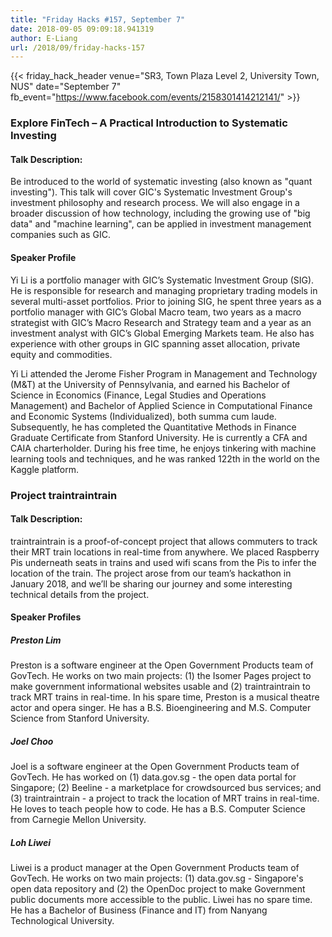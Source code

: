 ```yaml
---
title: "Friday Hacks #157, September 7"
date: 2018-09-05 09:09:18.941319
author: E-Liang
url: /2018/09/friday-hacks-157
---
```


{{< friday_hack_header
    venue="SR3, Town Plaza Level 2, University Town, NUS"
    date="September 7"
    fb_event="https://www.facebook.com/events/2158301414212141/" >}}

### Explore FinTech – A Practical Introduction to Systematic Investing

#### Talk Description:

Be introduced to the world of systematic investing (also known as "quant investing"). This talk will cover GIC's Systematic Investment Group's investment philosophy and research process. We will also engage in a broader discussion of how technology, including the growing use of "big data" and "machine learning", can be applied in investment management companies such as GIC.

#### Speaker Profile

Yi Li is a portfolio manager with GIC’s Systematic Investment Group (SIG). He is responsible for research and managing proprietary trading models in several multi-asset portfolios. Prior to joining SIG, he spent three years as a portfolio manager with GIC’s Global Macro team, two years as a macro strategist with GIC’s Macro Research and Strategy team and a year as an investment analyst with GIC’s Global Emerging Markets team. He also has experience with other groups in GIC spanning asset allocation, private equity and commodities.

Yi Li attended the Jerome Fisher Program in Management and Technology (M&T) at the University of Pennsylvania, and earned his Bachelor of Science in Economics (Finance, Legal Studies and Operations Management) and Bachelor of Applied Science in Computational Finance and Economic Systems (Individualized), both summa cum laude. Subsequently, he has completed the Quantitative Methods in Finance Graduate Certificate from Stanford University. He is currently a CFA and CAIA charterholder. During his free time, he enjoys tinkering with machine learning tools and techniques, and he was ranked 122th in the world on the Kaggle platform.

### Project traintraintrain

#### Talk Description:

traintraintrain is a proof-of-concept project that allows commuters to track their MRT train locations in real-time from anywhere. We placed Raspberry Pis underneath seats in trains and used wifi scans from the Pis to infer the location of the train. The project arose from our team’s hackathon in January 2018, and we’ll be sharing our journey and some interesting technical details from the project.

#### Speaker Profiles

##### Preston Lim

Preston is a software engineer at the Open Government Products team of GovTech. He works on two main projects: (1) the Isomer Pages project to make government informational websites usable and (2) traintraintrain to track MRT trains in real-time. In his spare time, Preston is a musical theatre actor and opera singer. He has a B.S. Bioengineering and M.S. Computer Science from Stanford University.

##### Joel Choo

Joel is a software engineer at the Open Government Products team of GovTech. He has worked on (1) data.gov.sg - the open data portal for Singapore; (2) Beeline - a marketplace for crowdsourced bus services; and (3) traintraintrain - a project to track the location of MRT trains in real-time. He loves to teach people how to code. He has a B.S. Computer Science from Carnegie Mellon University.

##### Loh Liwei

Liwei is a product manager at the Open Government Products team of GovTech. He works on two main projects: (1) data.gov.sg - Singapore's open data repository and (2) the OpenDoc project to make Government public documents more accessible to the public. Liwei has no spare time. He has a Bachelor of Business (Finance and IT) from Nanyang Technological University.

